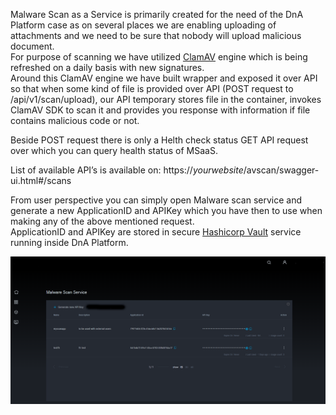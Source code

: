 
Malware Scan as a Service is primarily created for the need of the DnA Platform case as on several places we are enabling uploading of attachments and we need to be sure that nobody will upload malicious document. <br>
For purpose of scanning we have utilized [ClamAV](https://github.com/Cisco-Talos/clamav) engine which is being refreshed on a daily basis with new signatures. <br>
Around this ClamAV engine we have built wrapper and exposed it over API so that when some kind of file is provided over API (POST request to /api/v1/scan/upload), our API temporary stores file in the container, invokes ClamAV SDK to scan it and provides you response with information if file contains malicious code or not. <br>

Beside POST request there is only a Helth check status GET API request over which you can query health status of MSaaS. <br>

List of available API’s is available on:
https://*yourwebsite*/avscan/swagger-ui.html#/scans <br>

From user perspective you can simply open Malware scan service and generate a new ApplicationID and APIKey which you have then to use when making any of the above mentioned request. <br>
ApplicationID and APIKey are stored in secure [Hashicorp Vault](https://github.com/hashicorp/vault) service running inside DnA Platform. <br>


<a name="DnA Platform - Malware Scan as a Service">
<p align="center">
<img alt="DnA Platform -MSaaS" src="/docs/images/DnAMSaaS.png" style="max-width:100%">
</p>
</a>
